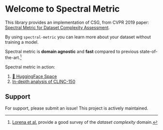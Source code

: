 # Welcome to Spectral Metric
This library provides an implementation of CSG, from CVPR 2019 paper: [Spectral Metric for Dataset Complexity Assessment](https://arxiv.org/abs/1905.07299).

By using `spectral-metric` you can learn more about your dataset without training a model.

Spectral metric is **domain agnostic** and **fast** compared to previous state-of-the-art.[^1]

Spectral metric in action:

1. [🤗 HuggingFace Space](https://huggingface.co/spaces/Dref360/spectral-metric)
2. [In-depth analysis of CLINC-150](https://github.com/Dref360/spectral-metric/blob/master/notebooks/clinc_oos.ipynb)


## Support

For support, please submit an issue! This project is actively maintained.

[^1]: [Lorena et al.](https://arxiv.org/abs/1808.03591) provide a good survey of the *dataset complexity* domain.
